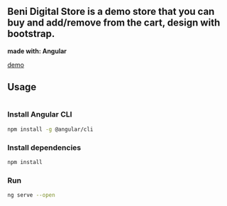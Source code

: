 ## Beni Digital Store is a demo store that you can buy and add/remove from the cart, design with bootstrap.

**made with: Angular**

[demo](https://beni-digital-store.vercel.app/)

## Usage

#

### Install Angular CLI

```bash
npm install -g @angular/cli
```

### Install dependencies

```bash
npm install
```

### Run

```bash
ng serve --open
```
